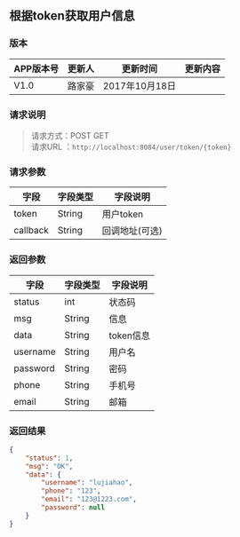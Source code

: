 ## 根据token获取用户信息
> 

### 版本
APP版本号|更新人|更新时间|更新内容
---|---|---|---
V1.0|路家豪|2017年10月18日|

### 请求说明
> 请求方式：POST GET<br>
请求URL ：`http://localhost:8084/user/token/{token}`

### 请求参数
字段|字段类型|字段说明
---|---|---
token  |String |用户token
callback  |String |回调地址(可选)

### 返回参数
字段  |字段类型   |字段说明
---|---|---
status  |int |状态码
msg  |String |信息
data  |String |token信息
username  |String |用户名
password  |String |密码
phone  |String |手机号
email  |String |邮箱


### 返回结果
```json
{
    "status": 1,
    "msg": "OK",
    "data": {
        "username": "lujiahao",
        "phone": "123",
        "email": "123@1223.com",
        "password": null
    }
}
``` 
